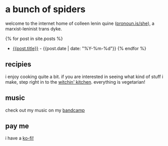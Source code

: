 # a bunch of spiders

welcome to the internet home of colleen lenin quine ([pronoun.is/she](https://pronoun.is/she)), a marxist-leninist trans dyke.

{% for post in site.posts %}
- [{{post.title}}]({{post.url}}) - {{post.date | date: "%Y-%m-%d"}}
{% endfor %}

## recipies

i enjoy cooking quite a bit. if you are interested in seeing what kind of stuff i make, step right in to the [witchin' kitchen](./recipes.md). everything is vegetarian!

## music

check out my music on my [bandcamp](https://clquine.bandcamp.com)

## pay me

i have a [ko-fi!](https://ko-fi.com/neonpixii)

<br>
